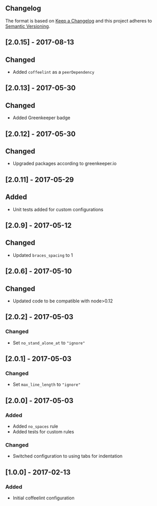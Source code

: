 ## Changelog

The format is based on [Keep a Changelog](http://keepachangelog.com/)
and this project adheres to [Semantic Versioning](http://semver.org/).

## [2.0.15] - 2017-08-13
## Changed
- Added `coffeelint` as a `peerDependency`

## [2.0.13] - 2017-05-30
## Changed
- Added Greenkeeper badge

## [2.0.12] - 2017-05-30
## Changed
- Upgraded packages according to greenkeeper.io

## [2.0.11] - 2017-05-29
## Added
- Unit tests added for custom configurations

## [2.0.9] - 2017-05-12
## Changed
- Updated `braces_spacing` to 1

## [2.0.6] - 2017-05-10
## Changed
- Updated code to be compatible with node>0.12

## [2.0.2] - 2017-05-03
### Changed
- Set `no_stand_alone_at` to `"ignore"`

## [2.0.1] - 2017-05-03
### Changed
- Set `max_line_length` to `"ignore"`

## [2.0.0] - 2017-05-03
### Added
- Added `no_spaces` rule
- Added tests for custom rules

### Changed
- Switched configuration to using tabs for indentation

## [1.0.0] - 2017-02-13
### Added
- Initial coffeelint configuration
